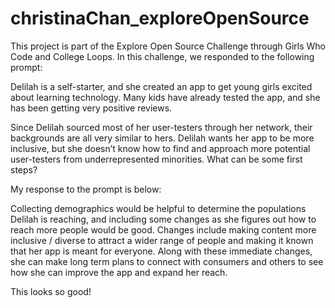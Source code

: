 # christinaChan_exploreOpenSource
This project is part of the Explore Open Source Challenge through Girls Who Code and College Loops. In this challenge, we responded to the following prompt:

Delilah is a self-starter, and she created an app to get young girls excited about learning technology. Many kids have already tested the app, and she has been getting very positive reviews.

Since Delilah sourced most of her user-testers through her network, their backgrounds are all very similar to hers. Delilah wants her app to be more inclusive, but she doesn’t know how to find and approach more potential user-testers from underrepresented minorities. What can be some first steps?

My response to the prompt is below:

Collecting demographics would be helpful to determine the populations Delilah is reaching, and including some changes as she figures out how to reach more people would be good. 
Changes include making content more inclusive / diverse to attract a wider range of people and making it known that her app is meant for everyone. 
Along with these immediate changes, she can make long term plans to connect with consumers and others to see how she can improve the app and expand her reach.

This looks so good! 
